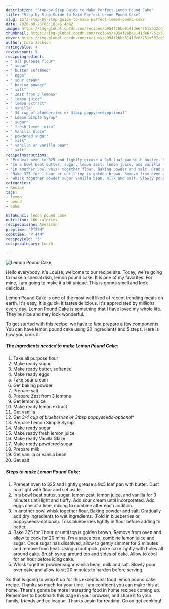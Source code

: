 ```yaml
---
description: "Step-by-Step Guide to Make Perfect Lemon Pound Cake"
title: "Step-by-Step Guide to Make Perfect Lemon Pound Cake"
slug: 1273-step-by-step-guide-to-make-perfect-lemon-pound-cake
date: 2020-08-23T03:10:46.488Z
image: https://img-global.cpcdn.com/recipes/a954f26be8141de6/751x532cq70/lemon-pound-cake-recipe-main-photo.jpg
thumbnail: https://img-global.cpcdn.com/recipes/a954f26be8141de6/751x532cq70/lemon-pound-cake-recipe-main-photo.jpg
cover: https://img-global.cpcdn.com/recipes/a954f26be8141de6/751x532cq70/lemon-pound-cake-recipe-main-photo.jpg
author: Cora Jackson
ratingvalue: 4
reviewcount: 9
recipeingredient:
- " all purpose flour"
- " sugar"
- " butter softened"
- " eggs"
- " sour cream"
- " baking powder"
- " salt"
- " Zest from 3 lemons"
- " lemon juice"
- " lemon extract"
- " vanilla"
- " 34 cup of blueberries or 3tbsp poppyseedsoptional"
- " Lemon Simple Syrup"
- " sugar"
- " fresh lemon juice"
- " Vanilla Glaze"
- " powdered sugar"
- " milk"
- " vanilla or vanilla bean"
- " salt"
recipeinstructions:
- "Preheat oven to 325 and lightly grease a 9x5 loaf pan with butter. Dust pan light with flour and set aside."
- "In a bowl beat butter, sugar, lemon zest, lemon juice, and vanilla for 3 minutes until light and fluffy. Add sour cream until incorporated. Add eggs one at a time, mixing to combine after each addition."
- "In another bowl whisk together flour, Baking powder and salt. Gradually add dry ingredients to wet ingredients. (Fold in blueberries or poppyseeds-optional). Toss blueberries lightly in flour before adding to batter."
- "Bake 325 for 1 hour or until top is golden brown. Remove from oven and allow to cook for 20 mins. I’m a sauce pan, combine lemon juice and sugar. Once sugar has dissolved, allow to gently simmer for 2 minutes and remove from heat. Using a toothpick, poke cake lightly with holes all around cake. Brush syrup around top and sides of cake. Allow to cool for an hour before icing cake."
- "Whisk together powder sugar vanilla bean, milk and salt. Slowly pour over cake and allow to sit 20 minutes to harden before serving."
categories:
- Recipe
tags:
- lemon
- pound
- cake

katakunci: lemon pound cake 
nutrition: 166 calories
recipecuisine: American
preptime: "PT25M"
cooktime: "PT44M"
recipeyield: "3"
recipecategory: Lunch

---
```



![Lemon Pound Cake](https://img-global.cpcdn.com/recipes/a954f26be8141de6/751x532cq70/lemon-pound-cake-recipe-main-photo.jpg)

Hello everybody, it's Louise, welcome to our recipe site. Today, we're going to make a special dish, lemon pound cake. It is one of my favorites. For mine, I am going to make it a bit unique. This is gonna smell and look delicious.



Lemon Pound Cake is one of the most well liked of recent trending meals on earth. It's easy, it is quick, it tastes delicious. It's appreciated by millions every day. Lemon Pound Cake is something that I have loved my whole life. They're nice and they look wonderful.


To get started with this recipe, we have to first prepare a few components. You can have lemon pound cake using 20 ingredients and 5 steps. Here is how you cook it.

<!--inarticleads1-->

##### The ingredients needed to make Lemon Pound Cake:

1. Take  all purpose flour
1. Make ready  sugar
1. Make ready  butter, softened
1. Make ready  eggs
1. Take  sour cream
1. Get  baking powder
1. Prepare  salt
1. Prepare  Zest from 3 lemons
1. Get  lemon juice
1. Make ready  lemon extract
1. Get  vanilla
1. Get  *3/4 cup of blueberries or 3tbsp poppyseeds-optional**
1. Prepare  Lemon Simple Syrup
1. Make ready  sugar
1. Make ready  fresh lemon juice
1. Make ready  Vanilla Glaze
1. Make ready  powdered sugar
1. Prepare  milk
1. Get  vanilla or vanilla bean
1. Get  salt




<!--inarticleads2-->

##### Steps to make Lemon Pound Cake:

1. Preheat oven to 325 and lightly grease a 9x5 loaf pan with butter. Dust pan light with flour and set aside.
1. In a bowl beat butter, sugar, lemon zest, lemon juice, and vanilla for 3 minutes until light and fluffy. Add sour cream until incorporated. Add eggs one at a time, mixing to combine after each addition.
1. In another bowl whisk together flour, Baking powder and salt. Gradually add dry ingredients to wet ingredients. (Fold in blueberries or poppyseeds-optional). Toss blueberries lightly in flour before adding to batter.
1. Bake 325 for 1 hour or until top is golden brown. Remove from oven and allow to cook for 20 mins. I’m a sauce pan, combine lemon juice and sugar. Once sugar has dissolved, allow to gently simmer for 2 minutes and remove from heat. Using a toothpick, poke cake lightly with holes all around cake. Brush syrup around top and sides of cake. Allow to cool for an hour before icing cake.
1. Whisk together powder sugar vanilla bean, milk and salt. Slowly pour over cake and allow to sit 20 minutes to harden before serving.




So that is going to wrap it up for this exceptional food lemon pound cake recipe. Thanks so much for your time. I am confident you can make this at home. There's gonna be more interesting food in home recipes coming up. Remember to bookmark this page in your browser, and share it to your family, friends and colleague. Thanks again for reading. Go on get cooking!
